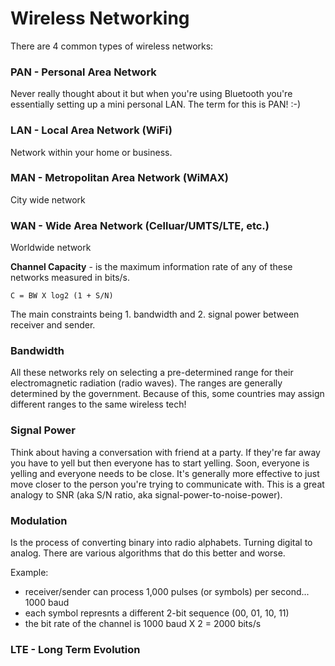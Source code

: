 # Wireless Networking

There are 4 common types of wireless networks:

### PAN - Personal Area Network
Never really thought about it but when you're using Bluetooth you're essentially
setting up a mini personal LAN.  The term for this is PAN! :-)

### LAN - Local Area Network (WiFi)
Network within your home or business.

### MAN - Metropolitan Area Network (WiMAX)
City wide network

### WAN - Wide Area Network (Celluar/UMTS/LTE, etc.)
Worldwide network

**Channel Capacity** - is the maximum information rate of any of these networks
measured in bits/s.

`C = BW X log2 (1 + S/N)`

The main constraints being 1. bandwidth and 2. signal power between receiver and
sender.

### Bandwidth

All these networks rely on selecting a pre-determined range for their
electromagnetic radiation (radio waves).  The ranges are generally determined by
the government.  Because of this, some countries may assign different ranges to
the same wireless tech!

### Signal Power

Think about having a conversation with friend at a party.  If they're far away
you have to yell but then everyone has to start yelling.  Soon, everyone is
yelling and everyone needs to be close.  It's generally more effective to just
move closer to the person you're trying to communicate with.  This is a great
analogy to SNR (aka S/N ratio, aka signal-power-to-noise-power).

### Modulation
Is the process of converting binary into radio alphabets.  Turning digital to
analog.  There are various algorithms that do this better and worse.

Example:
* receiver/sender can process 1,000 pulses (or symbols) per second... 1000 baud
* each symbol represnts a different 2-bit sequence (00, 01, 10, 11)
* the bit rate of the channel is 1000 baud X 2 = 2000 bits/s


### LTE - Long Term Evolution 
